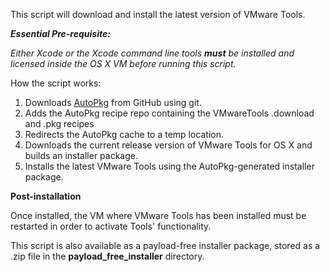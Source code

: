 This script will download and install the latest version of VMware Tools.

***Essential Pre-requisite:***

*Either Xcode or the Xcode command line tools **must** be installed and licensed inside the OS X VM before running this script.*

How the script works:

1. Downloads [AutoPkg](https://github.com/autopkg/autopkg) from GitHub using git.
2. Adds the AutoPkg recipe repo containing the VMwareTools .download and .pkg recipes
3. Redirects the AutoPkg cache to a temp location.
4. Downloads the current release version of VMware Tools for OS X and builds an installer package.
5. Installs the latest VMware Tools using the AutoPkg-generated installer package.

**Post-installation**

  
Once installed, the VM where VMware Tools has been installed must be restarted in order to activate Tools' functionality.

This script is also available as a payload-free installer package, stored as a .zip file in the **payload_free_installer** directory.